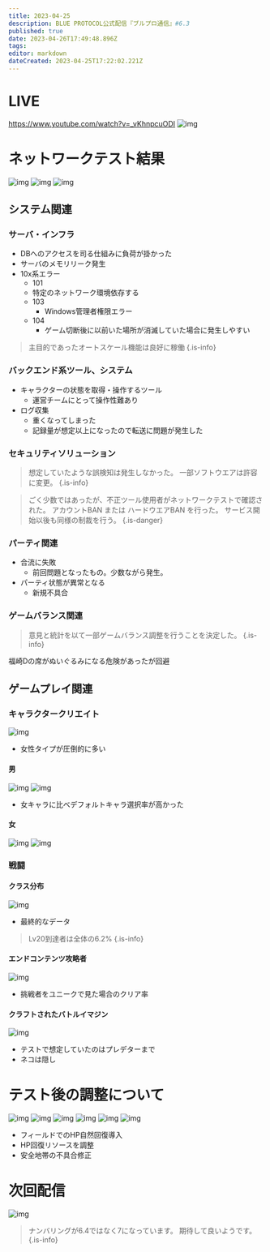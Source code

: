 ```yaml
---
title: 2023-04-25
description: BLUE PROTOCOL公式配信『ブルプロ通信』#6.3
published: true
date: 2023-04-26T17:49:48.896Z
tags: 
editor: markdown
dateCreated: 2023-04-25T17:22:02.221Z
---
```


# LIVE
https://www.youtube.com/watch?v=_vKhnpcuODI
![img](https://pbs.twimg.com/media/Fuji-09aEAEzltb?format=jpg&name=small)

# ネットワークテスト結果
![img](https://pbs.twimg.com/media/FujjCm_aAAInbT-?format=png&name=small)
![img](https://pbs.twimg.com/media/FujjFiOakAA6iuI?format=png&name=small)
![img](https://pbs.twimg.com/media/Fujj6TzacAAYi3W?format=jpg&name=small)
## システム関連
### サーバ・インフラ
+ DBへのアクセスを司る仕組みに負荷が掛かった
+ サーバのメモリリーク発生
+ 10x系エラー
	+ 101
  	+ 特定のネットワーク環境依存する
  + 103
  	+ Windows管理者権限エラー
  + 104
  	+ ゲーム切断後に以前いた場所が消滅していた場合に発生しやすい

> 主目的であったオートスケール機能は良好に稼働
{.is-info}

    
### バックエンド系ツール、システム
+ キャラクターの状態を取得・操作するツール
	+ 運営チームにとって操作性難あり
+ ログ収集
	+ 重くなってしまった
  + 記録量が想定以上になったので転送に問題が発生した

### セキュリティソリューション
> 想定していたような誤検知は発生しなかった。
> 一部ソフトウエアは許容に変更。
{.is-info}

> ごく少数ではあったが、不正ツール使用者がネットワークテストで確認された。
> アカウントBAN または ハードウエアBAN を行った。
> サービス開始以後も同様の制裁を行う。
{.is-danger}


### パーティ関連
+ 合流に失敗
	+ 前回問題となったもの。少数ながら発生。
+ パーティ状態が異常となる
	+ 新規不具合

### ゲームバランス関連
> 意見と統計を以て一部ゲームバランス調整を行うことを決定した。
{.is-info}

福崎Dの席がぬいぐるみになる危険があったが回避

## ゲームプレイ関連
### キャラクタークリエイト
![img](https://pbs.twimg.com/media/Fujkj1oagAIOvvL?format=jpg&name=small)
+ 女性タイプが圧倒的に多い

#### 男
![img](https://pbs.twimg.com/media/Fujks9facAAuFvx?format=jpg&name=small)
![img](https://pbs.twimg.com/media/Fujk7P-aAAAJgNB?format=jpg&name=small)
+ 女キャラに比べデフォルトキャラ選択率が高かった

#### 女
![img](https://pbs.twimg.com/media/FujlDzgaMAA8kiA?format=jpg&name=small)
![img](https://pbs.twimg.com/media/FujlN9iagAMEVHh?format=jpg&name=small)

### 戦闘
#### クラス分布
![img](https://pbs.twimg.com/media/FujlfZIaQAEapUU?format=jpg&name=small)
+ 最終的なデータ
> Lv20到達者は全体の6.2%
{.is-info}


#### エンドコンテンツ攻略者
![img](https://pbs.twimg.com/media/Fujl_anacAw3ylh?format=jpg&name=small)
+ 挑戦者をユニークで見た場合のクリア率

#### クラフトされたバトルイマジン
![img](https://pbs.twimg.com/media/FujmMlDaEAAsTQu?format=jpg&name=small)
+ テストで想定していたのはプレデターまで
+ ネコは隠し

# テスト後の調整について
![img](https://pbs.twimg.com/media/Fujmq9ZacAAfAY3?format=jpg&name=small)
![img](https://pbs.twimg.com/media/FujndgHaQAEzmYf?format=png&name=small)
![img](https://pbs.twimg.com/media/FujoRPraEAAdb4m?format=png&name=small)
![img](https://pbs.twimg.com/media/FujqHzOaQAIp-mX?format=png&name=small)
![img](https://pbs.twimg.com/media/Fujq_9LakAET8jE?format=png&name=small)
![img](https://pbs.twimg.com/media/FujrgndaEAAYvEd?format=jpg&name=small)
+ フィールドでのHP自然回復導入
+ HP回復リソースを調整
+ 安全地帯の不具合修正


# 次回配信
![img](https://pbs.twimg.com/media/FujtdyhakAAQDAN?format=jpg&name=small)
> ナンバリングが6.4ではなく7になっています。
> 期待して良いようです。
{.is-info}